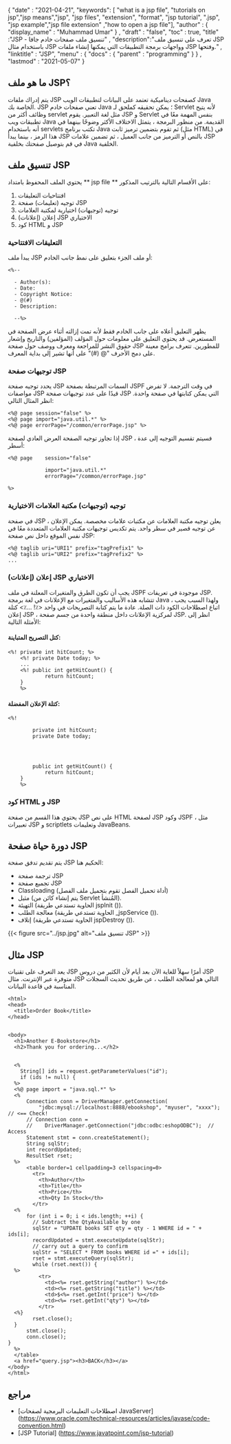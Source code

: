 {
  "date" : "2021-04-21",
  "keywords": [ "what is a jsp file", "tutorials on jsp","jsp means","jsp", "jsp files", "extension", "format", "jsp tutorial", ".jsp", "jsp example","jsp file extension" ,"how to open a jsp file"],
  "author" : {
    "display_name" : "Muhammad Umar"
} ,
  "draft" : "false",
  "toc" : true,
  "title" :"JSP - تنسيق ملف صفحات خادم جافا" ,
  "description":"تعرف على تنسيق ملف JSP باستخدام مثال JSP وواجهات برمجة التطبيقات التي يمكنها إنشاء ملفات JSP وفتحها." ,
  "linktitle" : "JSP",
  "menu" : {
    "docs" : {
      "parent" : "programming"
}
} ,
  "lastmod" : "2021-05-07"
}

## ما هو ملف JSP؟
يتم إدراك ملفات JSP كصفحات ديناميكية تعتمد على البيانات لتطبيقات الويب Java الخاصة بك. JSP تعني صفحات خادم Java ؛ يمكن تحقيقه كملحق لـ Servlet لأنه يتيح وظائف أكثر من servlet مثل لغة التعبير. يقوم JSP و Servlet بنفس المهمة معًا في تطبيقات ويب Java القديمة. من منظور البرمجة ، يتمثل الاختلاف الأكثر وضوحًا بينهما في أنه باستخدام servlets تكتب برنامج Java ثم تقوم بتضمين ترميز ثابت (مثل HTML) في هذا الرمز ، بينما يبدأ JSP بالنص أو الترميز من جانب العميل ، ثم تضمين علامات JSP في قم بتوصيل صفحتك بخلفية Java الخلفية.

## تنسيق ملف JSP
يحتوي الملف المحفوظ بامتداد ** jsp file ** على الأقسام التالية بالترتيب المذكور:

1. افتتاحيات التعليقات
2. توجيه (تعليمات) صفحة JSP
3. توجيه (توجيهات) اختيارية لمكتبة العلامات
4. إعلان (إعلانات) JSP الاختياري
5. كود HTML و JSP

### التعليقات الافتتاحية
يبدأ ملف JSP أو ملف الجزء بتعليق على نمط جانب الخادم:

```
<%-- 

  - Author(s):
  - Date:
  - Copyright Notice:
  - @(#)
  - Description: 

  --%>
```
يظهر التعليق أعلاه على جانب الخادم فقط لأنه تمت إزالته أثناء عرض الصفحة في المستعرض. قد يحتوي التعليق على معلومات حول المؤلف (المؤلفين) والتاريخ وإشعار حقوق النشر للمراجعة ومعرف ووصف حول صفحة JSP للمطورين. تتعرف برامج معينة على دمج الأحرف "@ (#)" على أنها تشير إلى بداية المعرف.

### توجيهات صفحة JSP
يحدد توجيه صفحة JSP السمات المرتبطة بصفحة JSPF في وقت الترجمة. لا تفرض مواصفات JSP قيدًا على عدد توجيهات صفحة JSP التي يمكن كتابتها في صفحة واحدة. انظر المثال التالي:

```
<%@ page session="false" %>
<%@ page import="java.util.*" %>
<%@ page errorPage="/common/errorPage.jsp" %>
```
إذا تجاوز توجيه الصفحة العرض العادي لصفحة JSP ، فسيتم تقسيم التوجيه إلى عدة أسطر:

```
<%@ page    session="false" 

            import="java.util.*"
            errorPage="/common/errorPage.jsp" 

%>
```
### توجيه (توجيهات) مكتبة العلامات الاختيارية
في صفحة JSP ، يعلن توجيه مكتبة العلامات عن مكتبات علامات مخصصة. يمكن الإعلان عن توجيه قصير في سطر واحد. يتم تكديس توجيهات مكتبة العلامات المتعددة معًا في نفس الموقع داخل نص صفحة JSP:

```
<%@ taglib uri="URI1" prefix="tagPrefix1" %>
<%@ taglib uri="URI2" prefix="tagPrefix2" %>
...
```
### إعلان (إعلانات) JSP الاختياري
  


يجب أن تكون الطرق والمتغيرات المعلنة في ملف JSPF موجودة في تعريفات JSP. تتشابه هذه الأساليب والمتغيرات مع الإعلانات في لغة برمجة Java ، ولهذا السبب يجب اتباع اصطلاحات الكود ذات الصلة. عادة ما يتم كتابة التصريحات في واحد <٪! ...٪> كتلة إعلان JSP ، لمركزية الإعلانات داخل منطقة واحدة من جسم صفحة JSP. انظر إلى الأمثلة التالية:

#### كتل التصريح المتباينة:

```
<%! private int hitCount; %>
    <%! private Date today; %>
    ...
    <%! public int getHitCount() {
            return hitCount;
    }
    %>
```
#### كتلة الإعلان المفضلة:
```
<%! 

        private int hitCount;
        private Date today; 

    


        public int getHitCount() {
            return hitCount;
    }
    %>
```
### كود HTML و JSP
يحتوي هذا القسم من صفحة JSP على نص HTML لصفحة JSP وكود JSPF ، مثل تعبيرات JSP و scriptlets وتعليمات JavaBeans.

## دورة حياة صفحة JSP

يتم تقديم تدفق صفحة JSP الحكيم هنا:

- ترجمة صفحة JSP
- تجميع صفحة JSP
- Classloading (أداة تحميل الفصل تقوم بتحميل ملف الفصل)
- مثيل (يتم إنشاء كائن من Servlet المُنشأ).
- التهيئة (الحاوية تستدعي طريقة jspInit ()).
- معالجة الطلب (الحاوية تستدعي طريقة _jspService ()).
- إتلاف (الحاوية تستدعي طريقة jspDestroy ()).

{{< figure src="../jsp.jpg" alt="تنسيق ملف JSP" >}}

## مثال JSP

يعد التعرف على تقنيات JSP أمرًا سهلاً للغاية الآن بعد أيام لأن الكثير من دروس JSP متوفرة عبر الإنترنت. مثال JSP التالي هو لمعالجة الطلب ، عن طريق تحديث السجلات المناسبة في قاعدة البيانات.
```
<html>
<head>
  <title>Order Book</title>
</head>
 

<body>
  <h1>Another E-Bookstore</h1>
  <h2>Thank you for ordering...</h2>
 

  <%
    String[] ids = request.getParameterValues("id");
    if (ids != null) {
  %>
  <%@ page import = "java.sql.*" %>
  <%
      Connection conn = DriverManager.getConnection(
          "jdbc:mysql://localhost:8888/ebookshop", "myuser", "xxxx"); // <== Check!
      // Connection conn =
      //    DriverManager.getConnection("jdbc:odbc:eshopODBC");  // Access
      Statement stmt = conn.createStatement();
      String sqlStr;
      int recordUpdated;
      ResultSet rset;
  %>
      <table border=1 cellpadding=3 cellspacing=0>
        <tr>
          <th>Author</th>
          <th>Title</th>
          <th>Price</th>
          <th>Qty In Stock</th>
        </tr>
  <%
      for (int i = 0; i < ids.length; ++i) {
        // Subtract the QtyAvailable by one
        sqlStr = "UPDATE books SET qty = qty - 1 WHERE id = " + ids[i];
        recordUpdated = stmt.executeUpdate(sqlStr);
        // carry out a query to confirm
        sqlStr = "SELECT * FROM books WHERE id =" + ids[i];
        rset = stmt.executeQuery(sqlStr);
        while (rset.next()) {
  %>
          <tr>
            <td><%= rset.getString("author") %></td>
            <td><%= rset.getString("title") %></td>
            <td>$<%= rset.getInt("price") %></td>
            <td><%= rset.getInt("qty") %></td>
          </tr>
  <%}
        rset.close();
  }
      stmt.close();
      conn.close();
}
  %>
  </table>
  <a href="query.jsp"><h3>BACK</h3></a>
</body>
</html>
```


 


## مراجع

* [اصطلاحات التعليمات البرمجية لصفحات JavaServer] (https://www.oracle.com/technical-resources/articles/javase/code-convention.html)
* [JSP Tutorial] (https://www.javatpoint.com/jsp-tutorial)

